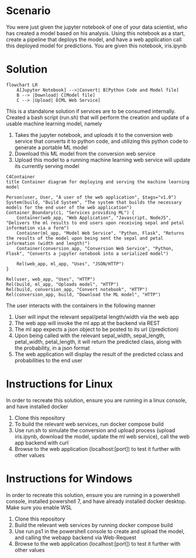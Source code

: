 # Scenario

You were just given the jupyter notebook of one of your data scientist, who has created a model based on his analysis. Using this notebook as a start, create a pipeline that deploys the model, and have a web application call this deployed model for predictions. You are given this notebook, iris.ipynb

# Solution

```mermaid
flowchart LR
    A[Jupyter Notebook] -->|Convert| B[Python Code and Model file]
    B --> |Download| C[Model file]
    C --> |Upload| D[ML Web Service]
```

This is a standalone solution if services are to be consumed internally. Created a bash script (run.sh) that will perform the creation and update of a usable machine learning model, namely
1. Takes the jupyter notebook, and uploads it to the conversion web service that converts it to python code, and utilizing this python code to generate a portable ML model
2. Download this ML model from the conversion web service
3. Upload this model to a running machine learning web service will update its currently serving model

```mermaid
C4Container
title Container diagram for deploying and serving the machine learning model

Person(user, User, "A user of the web application", $tags="v1.0")
System(build, "Build System", "The system that builds the necessary models for the end user of the web application")
Container_Boundary(c1, "Services providing ML") {
    Container(web_app, "Web Application", "Javascript, NodeJS", "Delivers the ml results to end users upon receiving sepal and petal information via a form")
    Container(ml_app, "Model Web Service", "Python, Flask", "Returns the results of the model upon being sent the sepal and petal information (width and length)")
    Container(conversion_app, "Conversion Web Service", "Python, Flask", "Converts a jupyter notebook into a serialized model")

    Rel(web_app, ml_app, "Uses", "JSON/HTTP")
}

Rel(user, web_app, "Uses", "HTTP")
Rel(build, ml_app, "Uploads model", "HTTP")
Rel(build, conversion_app, "Convert notebook", "HTTP")
Rel(conversion_app, build, "Download the ML model", "HTTP")

```

The user interacts with the containers in the following manner
1. User will input the relevant sepal/petal length/width via the web app
2. The web app will invoke the ml app at the backend via REST
3. The ml app expects a json object to be posted to its url (/prediction)
4. Upon being called with the relevant sepal_width, sepal_length, petal_width, petal_length, it will return the predicted class, along with the probability, in a json format
6. The web application will display the result of the predicted cclass and probabilities to the end user

# Instructions for Linux
In order to recreate this solution, ensure you are running in a linux console, and have installed docker

1. Clone this repository
2. To build the relevant web services, run docker compose build
3. Use run.sh to simulate the conversion and upload process (upload iris.ipynb, download the model, update the ml web service), call the web app backend with curl
4. Browse to the web application (localhost:[port]) to test it further with other values

# Instructions for Windows
In order to recreate this solution, ensure you are running in a powershell console, installed powershell 7, and have already installed docker desktop. Make sure you enable WSL

1. Clone this repository
2. Build the relevant web services by running docker compose build
3. Use run.ps1 in the powershell console to create and upload the model, and calling the webapp backend via Web-Request
4. Browse to the web application (localhost:[port]) to test it further with other values